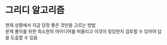 # 그리디 알고리즘

현재 상황에서 지금 당장 좋은 것만을 고르는 방법<br>
문제 풀이를 위한 최소한의 아이디어를 떠올리고 이것이 정당한지 검토할 수 있어야 답을 도출할 수 있음


